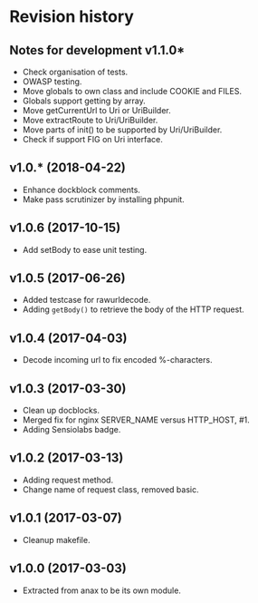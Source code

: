Revision history
=================================

Notes for development v1.1.0*
---------------------------------

* Check organisation of tests.
* OWASP testing.
* Move globals to own class and include COOKIE and FILES.
* Globals support getting by array.
* Move getCurrentUrl to Uri or UriBuilder.
* Move extractRoute to Uri/UriBuilder.
* Move parts of init() to be supported by Uri/UriBuilder.
* Check if support FIG on Uri interface.



v1.0.* (2018-04-22)
---------------------------------

* Enhance dockblock comments.
* Make pass scrutinizer by installing phpunit.


v1.0.6 (2017-10-15)
---------------------------------

* Add setBody to ease unit testing.


v1.0.5 (2017-06-26)
---------------------------------

* Added testcase for rawurldecode.
* Adding `getBody()` to retrieve the body of the HTTP request.


v1.0.4 (2017-04-03)
---------------------------------

* Decode incoming url to fix encoded %-characters.


v1.0.3 (2017-03-30)
---------------------------------

* Clean up docblocks.
* Merged fix for nginx SERVER_NAME versus HTTP_HOST, #1.
* Adding Sensiolabs badge.


v1.0.2 (2017-03-13)
---------------------------------

* Adding request method.
* Change name of request class, removed basic.


v1.0.1 (2017-03-07)
---------------------------------

* Cleanup makefile.


v1.0.0 (2017-03-03)
---------------------------------

* Extracted from anax to be its own module.

